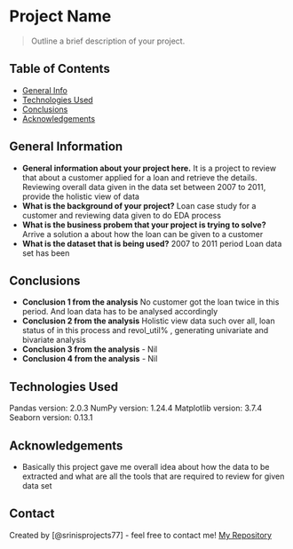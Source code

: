 # Project Name
> Outline a brief description of your project.


## Table of Contents
* [General Info](#general-information)
* [Technologies Used](#technologies-used)
* [Conclusions](#conclusions)
* [Acknowledgements](#acknowledgements)

<!-- You can include any other section that is pertinent to your problem -->

## General Information
- **General information about your project here.**
  It is a project  to review that about a customer applied for a loan and retrieve the details. Reviewing overall data given in the data set between 2007 to 2011, provide the holistic view of data
- **What is the background of your project?**
  Loan case study for a customer and reviewing data given to do EDA process
- **What is the business probem that your project is trying to solve?**
  Arrive a solution a about how the loan can be given to a customer
- **What is the dataset that is being used?**
  2007 to 2011 period Loan data set has been

<!-- You don't have to answer all the questions - just the ones relevant to your project. -->

## Conclusions
- **Conclusion 1 from the analysis**
  No customer got the loan twice in this period. And loan data has to be analysed accordingly
- **Conclusion 2 from the analysis**
  Holistic view data such over all, loan status of in this process and revol_util% , generating univariate and bivariate analysis
- **Conclusion 3 from the analysis** - Nil
- **Conclusion 4 from the analysis** - Nil

<!-- You don't have to answer all the questions - just the ones relevant to your project. -->


## Technologies Used
  Pandas version: 2.0.3
  NumPy version: 1.24.4
  Matplotlib version: 3.7.4
  Seaborn version: 0.13.1
<!-- As the libraries versions keep on changing, it is recommended to mention the version of library used in this project -->

## Acknowledgements
- Basically this project gave me overall idea about how the data to be extracted and what are all the tools that are required to review for given data set

## Contact
Created by [@srinisprojects77] - feel free to contact me!
[My Repository](https://github.com/srinisprojects77/LendingCaseStudy)

<!-- Optional -->
<!-- ## License -->
<!-- This project is open source and available under the [... License](). -->

<!-- You don't have to include all sections - just the one's relevant to your project -->
